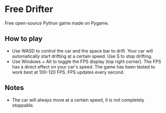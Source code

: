 # Free Drifter
Free open-source Python game made on Pygame.

## How to play
- Use WASD to control the car and the space bar to drift. Your car will automatically start drifting at a certain speed.
Use S to stop drifting.
- Use Windows + Alt to toggle the FPS display (top right corner). The FPS has a direct effect on your car's speed. The game has been tested 
to work best at 100-120 FPS. FPS updates every second.

## Notes
- The car will always move at a certain speed, it is not completely stoppable.